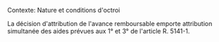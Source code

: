 Contexte: Nature et conditions d'octroi

La décision d'attribution de l'avance remboursable emporte attribution simultanée des aides prévues aux 1° et 3° de l'article R. 5141-1.